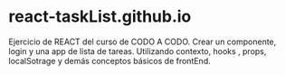 # react-taskList.github.io
Ejercicio de REACT del curso de CODO A CODO. Crear un componente, login y una app de lista de tareas.
Utilizando contexto, hooks , props, localSotrage y demás conceptos básicos de frontEnd.
